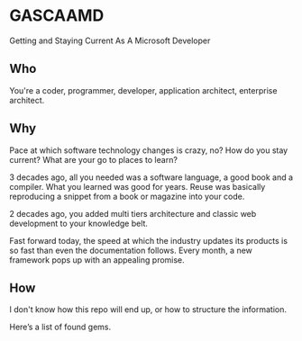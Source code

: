# GASCAAMD

Getting and Staying Current As A Microsoft Developer

## Who

You're a coder, programmer, developer, application architect, enterprise architect.

## Why

Pace at which software technology changes is crazy, no?  How do you stay current?  What are your go to places to learn?

3 decades ago, all you needed was a software language, a good book and a compiler.  What you learned was good for years.  Reuse was basically reproducing a snippet from a book or magazine into your code.

2 decades ago, you added multi tiers architecture and classic web development to your knowledge belt.

Fast forward today, the speed at which the industry updates its products is so fast than even the documentation follows.  Every month, a new framework pops up with an appealing promise.

## How

I don't know how this repo will end up, or how to structure the information.

Here’s a list of found gems.
